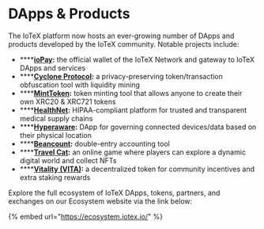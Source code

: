 # DApps & Products

The IoTeX platform now hosts an ever-growing number of DApps and products developed by the IoTeX community. Notable projects include:

* \*\*\*\*[**ioPay**](https://iopay.iotex.io)**:** the official wallet of the IoTeX Network and gateway to IoTeX DApps and services
* \*\*\*\*[**Cyclone Protocol**](https://cyclone.xyz)**:** a privacy-preserving token/transaction obfuscation tool with liquidity mining
* \*\*\*\*[**MintToken**](http://minttoken.io/)**:** token minting tool that allows anyone to create their own XRC20 & XRC721 tokens
* \*\*\*\*[**HealthNet**](https://consensusnetworks.com/healthnet/)**:** HIPAA-compliant platform for trusted and transparent medical supply chains
* \*\*\*\*[**Hyperaware**](https://londonblockchainlabs.com/projects-1/project-hyperaware)**:** DApp for governing connected devices/data based on their physical location
* \*\*\*\*[**Beancount**](https://beancount.io/)**:** double-entry accounting tool
* \*\*\*\*[**Travel Cat**](https://community.iotex.io/t/travel-cat-step-by-step-instruction/1550)**:** an online game where players can explore a dynamic digital world and collect NFTs
* \*\*\*\*[**Vitality \(VITA\)**](https://iotex.io/vita)**:** a decentralized token for community incentives and extra staking rewards

Explore the full ecosystem of IoTeX DApps, tokens, partners, and exchanges on our Ecosystem website via the link below:

{% embed url="https://ecosystem.iotex.io/" %}

